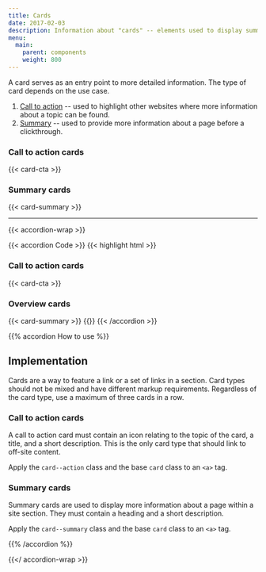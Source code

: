 ```yaml
---
title: Cards
date: 2017-02-03
description: Information about "cards" -- elements used to display summary about a link before users click through.
menu:
  main:
    parent: components
    weight: 800
---
```


A card serves as an entry point to more detailed information. The type of card depends on the use case. 

1. [Call to action](#call-to-action-cards) -- used to highlight other websites where more information about a topic can be found.
2. [Summary](#summary-cards) -- used to provide more information about a page before a clickthrough.

### Call to action cards
{{< card-cta >}}

### Summary cards
{{< card-summary >}}

---

{{< accordion-wrap >}}

{{< accordion Code >}}
  {{< highlight html >}}
<h3>Call to action cards</h3>
{{< card-cta >}}
<h3>Overview cards</h3>
{{< card-summary >}}
{{</ highlight >}}
{{< /accordion >}}

{{% accordion How to use %}}
## Implementation

Cards are a way to feature a link or a set of links in a section. Card types should not be mixed and have different markup requirements. Regardless of the card type, use a maximum of three cards in a row.

### Call to action cards
A call to action card must contain an icon relating to the topic of the card, a title, and a short description. This is the only card type that should link to off-site content.

Apply the `card--action` class and the base `card` class to an `<a>` tag.

### Summary cards
Summary cards are used to display more information about a page within a site section. They must contain a heading and a short description.

Apply the `card--summary` class and the base `card` class to an `<a>` tag.

{{% /accordion %}}

{{</ accordion-wrap >}}
